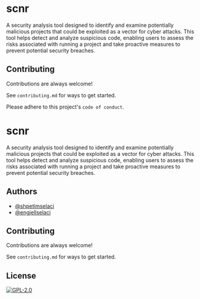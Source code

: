 
# scnr

A security analysis tool designed to identify and examine potentially malicious projects that could be exploited as a vector for cyber attacks. This tool helps detect and analyze suspicious code, enabling users to assess the risks associated with running a project and take proactive measures to prevent potential security breaches.


## Contributing

Contributions are always welcome!

See `contributing.md` for ways to get started.

Please adhere to this project's `code of conduct`.


# scnr

A security analysis tool designed to identify and examine potentially malicious projects that could be exploited as a vector for cyber attacks. This tool helps detect and analyze suspicious code, enabling users to assess the risks associated with running a project and take proactive measures to prevent potential security breaches.

## Authors

- [@shpetimselaci](https://www.github.com/shpetimselaci)
- [@engjellselaci](https://www.github.com/engjellselaci)


## Contributing

Contributions are always welcome!

See `contributing.md` for ways to get started.

## License

[![GPL-2.0](https://img.shields.io/badge/License-GPL%20v2-yellow.svg)](https://opensource.org/licenses/)

